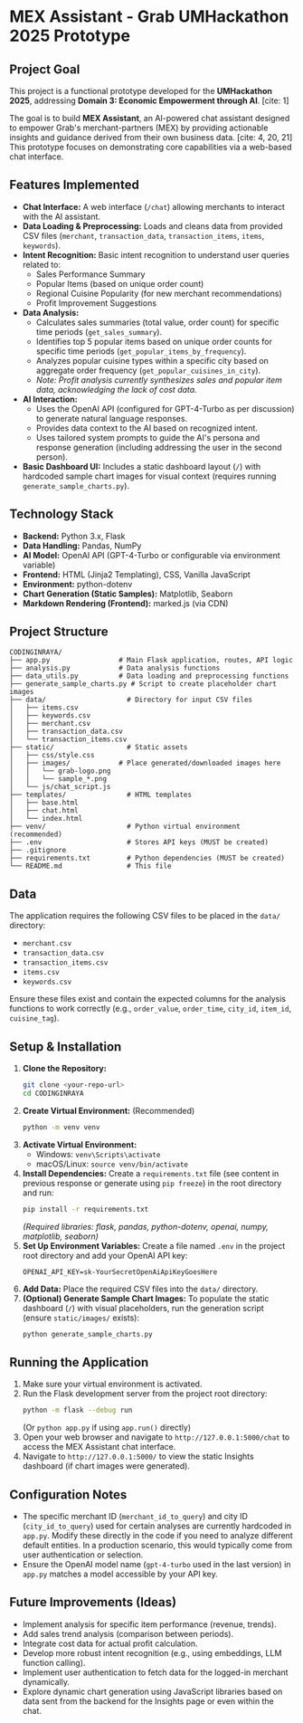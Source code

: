 # MEX Assistant - Grab UMHackathon 2025 Prototype

## Project Goal

This project is a functional prototype developed for the **UMHackathon 2025**, addressing **Domain 3: Economic Empowerment through AI**. [cite: 1]

The goal is to build **MEX Assistant**, an AI-powered chat assistant designed to empower Grab's merchant-partners (MEX) by providing actionable insights and guidance derived from their own business data. [cite: 4, 20, 21] This prototype focuses on demonstrating core capabilities via a web-based chat interface.

## Features Implemented

* **Chat Interface:** A web interface (`/chat`) allowing merchants to interact with the AI assistant.
* **Data Loading & Preprocessing:** Loads and cleans data from provided CSV files (`merchant`, `transaction_data`, `transaction_items`, `items`, `keywords`).
* **Intent Recognition:** Basic intent recognition to understand user queries related to:
    * Sales Performance Summary
    * Popular Items (based on unique order count)
    * Regional Cuisine Popularity (for new merchant recommendations)
    * Profit Improvement Suggestions
* **Data Analysis:**
    * Calculates sales summaries (total value, order count) for specific time periods (`get_sales_summary`).
    * Identifies top 5 popular items based on unique order counts for specific time periods (`get_popular_items_by_frequency`).
    * Analyzes popular cuisine types within a specific city based on aggregate order frequency (`get_popular_cuisines_in_city`).
    * *Note: Profit analysis currently synthesizes sales and popular item data, acknowledging the lack of cost data.*
* **AI Interaction:**
    * Uses the OpenAI API (configured for GPT-4-Turbo as per discussion) to generate natural language responses.
    * Provides data context to the AI based on recognized intent.
    * Uses tailored system prompts to guide the AI's persona and response generation (including addressing the user in the second person).
* **Basic Dashboard UI:** Includes a static dashboard layout (`/`) with hardcoded sample chart images for visual context (requires running `generate_sample_charts.py`).

## Technology Stack

* **Backend:** Python 3.x, Flask
* **Data Handling:** Pandas, NumPy
* **AI Model:** OpenAI API (GPT-4-Turbo or configurable via environment variable)
* **Frontend:** HTML (Jinja2 Templating), CSS, Vanilla JavaScript
* **Environment:** python-dotenv
* **Chart Generation (Static Samples):** Matplotlib, Seaborn
* **Markdown Rendering (Frontend):** marked.js (via CDN)

## Project Structure

```text
CODINGINRAYA/
├── app.py                 # Main Flask application, routes, API logic
├── analysis.py            # Data analysis functions
├── data_utils.py          # Data loading and preprocessing functions
├── generate_sample_charts.py # Script to create placeholder chart images
├── data/                    # Directory for input CSV files
│   ├── items.csv
│   ├── keywords.csv
│   ├── merchant.csv
│   ├── transaction_data.csv
│   └── transaction_items.csv
├── static/                  # Static assets
│   ├── css/style.css
│   ├── images/            # Place generated/downloaded images here
│   │   └── grab-logo.png
│   │   └── sample_*.png
│   └── js/chat_script.js
├── templates/               # HTML templates
│   ├── base.html
│   ├── chat.html
│   └── index.html
├── venv/                    # Python virtual environment (recommended)
├── .env                     # Stores API keys (MUST be created)
├── .gitignore
├── requirements.txt         # Python dependencies (MUST be created)
└── README.md                # This file
```
## Data

The application requires the following CSV files to be placed in the `data/` directory:

* `merchant.csv`
* `transaction_data.csv`
* `transaction_items.csv`
* `items.csv`
* `keywords.csv`

Ensure these files exist and contain the expected columns for the analysis functions to work correctly (e.g., `order_value`, `order_time`, `city_id`, `item_id`, `cuisine_tag`).

## Setup & Installation

1.  **Clone the Repository:**
    ```bash
    git clone <your-repo-url>
    cd CODINGINRAYA
    ```
2.  **Create Virtual Environment:** (Recommended)
    ```bash
    python -m venv venv
    ```
3.  **Activate Virtual Environment:**
    * Windows: `venv\Scripts\activate`
    * macOS/Linux: `source venv/bin/activate`
4.  **Install Dependencies:** Create a `requirements.txt` file (see content in previous response or generate using `pip freeze`) in the root directory and run:
    ```bash
    pip install -r requirements.txt
    ```
    *(Required libraries: flask, pandas, python-dotenv, openai, numpy, matplotlib, seaborn)*
5.  **Set Up Environment Variables:** Create a file named `.env` in the project root directory and add your OpenAI API key:
    ```dotenv
    OPENAI_API_KEY=sk-YourSecretOpenAiApiKeyGoesHere
    ```
6.  **Add Data:** Place the required CSV files into the `data/` directory.
7.  **(Optional) Generate Sample Chart Images:** To populate the static dashboard (`/`) with visual placeholders, run the generation script (ensure `static/images/` exists):
    ```bash
    python generate_sample_charts.py
    ```

## Running the Application

1.  Make sure your virtual environment is activated.
2.  Run the Flask development server from the project root directory:
    ```bash
    python -m flask --debug run
    ```
    (Or `python app.py` if using `app.run()` directly)
3.  Open your web browser and navigate to `http://127.0.0.1:5000/chat` to access the MEX Assistant chat interface.
4.  Navigate to `http://127.0.0.1:5000/` to view the static Insights dashboard (if chart images were generated).

## Configuration Notes

* The specific merchant ID (`merchant_id_to_query`) and city ID (`city_id_to_query`) used for certain analyses are currently hardcoded in `app.py`. Modify these directly in the code if you need to analyze different default entities. In a production scenario, this would typically come from user authentication or selection.
* Ensure the OpenAI model name (`gpt-4-turbo` used in the last version) in `app.py` matches a model accessible by your API key.

## Future Improvements (Ideas)

* Implement analysis for specific item performance (revenue, trends).
* Add sales trend analysis (comparison between periods).
* Integrate cost data for actual profit calculation.
* Develop more robust intent recognition (e.g., using embeddings, LLM function calling).
* Implement user authentication to fetch data for the logged-in merchant dynamically.
* Explore dynamic chart generation using JavaScript libraries based on data sent from the backend for the Insights page or even within the chat.